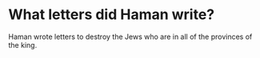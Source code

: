# What letters did Haman write?

Haman wrote letters to destroy the Jews who are in all of the provinces of the king.
